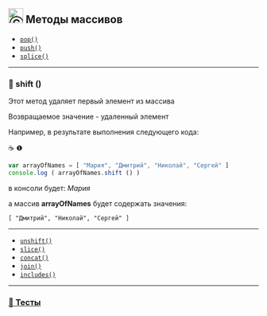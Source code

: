 [ico25]: https://raw.githubusercontent.com/garevna/a-level-js-lessons/master/ico/a-level-25.png

## <img src="https://avatars2.githubusercontent.com/u/19735284?s=40&v=4" width="30" title="Ⓒ Irina Fylyppova ( garevna ) 2019"/> Методы массивов

* [`pop()`](Array-methods-pop.md)
* [`push()`](Array-methods-push.md)
* [`splice()`](Array-methods-splice.md)

___________________________________________________________________________________________

### :memo: shift ()

Этот метод удаляет первый элемент из массива

Возвращаемое значение - удаленный элемент

Например, в результате выполнения следующего кода:

:coffee: ❶

```javascript
var arrayOfNames = [ "Мария", "Дмитрий", "Николай", "Сергей" ]
console.log ( arrayOfNames.shift () )
```

в консоли будет:  _Мария_

а массив **arrayOfNames** будет содержать значения:

```
[ "Дмитрий", "Николай", "Сергей" ]
```

______________________________________________________________________________

* [`unshift()`](Array-methods-unshift.md)
* [`slice()`](Array-methods-slice.md)
* [`concat()`](Array-methods-concat.md)
* [`join()`](Array-methods-join.md)
* [`includes()`](Array-methods-includes.md)

______________________________________________________________________________________________

### [:briefcase: Тесты](https://garevna.github.io/js-quiz/#arrayMethods)
